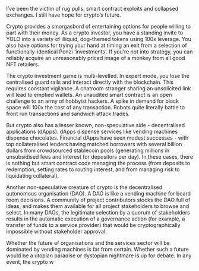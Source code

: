 I’ve been the victim of rug pulls, smart contract exploits and collapsed exchanges. I still have hope for crypto’s future. 

Crypto provides a smorgasbord of entertaining options for people willing to part with their money. As a crypto investor, you have a standing invite to YOLO into a variety of illiquid, dog-themed tokens using 100x leverage. You also have options for trying your hand at timing an exit from a selection of functionally-identical Ponzi ‘investments’. If you’re not into strategy, you can reliably acquire an unreasonably priced image of a monkey from all good NFT retailers. 

The crypto investment game is multi-levelled. In expert mode, you lose the centralised guard rails and interact directly with the blockchain.  This requires constant vigilance. A chatroom stranger sharing an unsolicited link will lead to emptied wallets. An unaudited smart contract is an open challenge to an army of hobbyist hackers. A spike in demand for block space will 100x the cost of any transaction. Robots quite literally battle to front run transactions and sandwich attack trades. 

But crypto also has a lesser known, non-speculative side - decentralised applications (dApps). dApps dispense services like vending machines dispense chocolates. Financial dApps have seen modest successes - with top collateralised lenders having matched borrowers with several billion dollars from crowdsourced stablecoin pools (generating millions in unsubsidised fees and interest for depositors per day). In these cases, there is nothing but smart contract code managing the process (from deposits to redemption, setting rates to routing interest, and from managing risk to liquidating collateral). 

Another non-speculative creature of crypto is the decentralised autonomous organisation (DAO). A DAO is like a vending machine for board room decisions. A community of project contributors stocks the DAO full of ideas, and makes them available for all project stakeholders to browse and select. In many DAOs, the legitimate selection by a quorum of stakeholders results in the automatic execution of a governance action (for example, a transfer of funds to a service provider) that would be cryptographically impossible without stakeholder approval.  

Whether the future of organisations and the services sector will be dominated by vending machines is far from certain.  Whether such a future would be a utopian paradise or dystopian nightmare is up for debate. In any event, the crypto w
